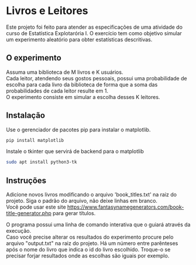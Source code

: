 # Livros e Leitores

Este projeto foi feito para atender as especificações de uma atividade do curso de Estatística Explotarória I.
O exercício tem como objetivo simular um experimento aleatório para obter estatísticas descritivas.

## O experimento
Assuma uma biblioteca de M livros e K usuários.   
Cada leitor, atendendo seus gostos pessoais, possui uma probabilidade de escolha para cada livro da biblioteca de
forma que a soma das probabilidades de cada leitor resulte em 1.  
O experimento consiste em simular a escolha desses K leitores.

## Instalação
Use o gerenciador de pacotes pip para instalar o matplotlib.  

```bash
pip install matplotlib
```
Instale o tkinter que servirá de backend para o matplotlib
```bash
sudo apt install python3-tk
```

## Instruções
Adicione novos livros modificando o arquivo 'book_titles.txt' na raiz do projeto. Siga o padrão do arquivo, não deixe linhas em branco.  
Você pode usar este site https://www.fantasynamegenerators.com/book-title-generator.php para gerar títulos.
  
O programa possui uma linha de comando interativa que o guiará através da execução.  
Caso você precise alterar os resultados do experimento procure pelo arquivo "output.txt" na raiz do projeto.
Há um número entre parênteses após o nome do livro que indica o id do livro escolhido. Troque-o se precisar forjar
resultados onde as escolhas são iguais por exemplo.
